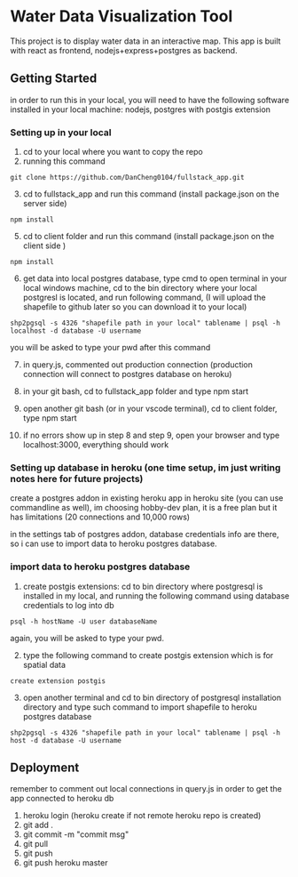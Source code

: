 # Water Data Visualization Tool
This project is to display water data in an interactive map. This app is built with react as frontend, nodejs+express+postgres as backend.

## Getting Started
in order to run this in your local, you will need to have the following software installed in your local machine: nodejs, postgres with postgis extension

### Setting up in your local
1. cd to your local where you want to copy the repo
2. running this command
```
git clone https://github.com/DanCheng0104/fullstack_app.git
```
3. cd to fullstack_app and run this command (install package.json on the server side)
```
npm install
```
5. cd to client folder and run this command (install package.json on the client side )
```
npm install
```
6. get data into local postgres database, type cmd to open terminal in your local windows machine, cd to the bin directory where your local postgresl is located, and run following command, (I will upload the shapefile to github later so you can download it to your local)
```
shp2pgsql -s 4326 "shapefile path in your local" tablename | psql -h localhost -d database -U username
```
you will be asked to type your pwd after this command

7. in query.js, commented out production connection (production connection will connect to postgres database on heroku)

8. in your git bash, cd to fullstack_app folder and type npm start
9. open another git bash (or in your vscode terminal), cd to client folder, type npm start
10. if no errors show up in step 8 and step 9, open your browser and type localhost:3000, everything should work

### Setting up database in heroku (one time setup, im just writing notes here for future projects)
create a postgres addon in existing heroku app in heroku site (you can use commandline as well), im choosing hobby-dev plan, it is a free plan but it has limitations (20 connections and 10,000 rows)

in the settings tab of postgres addon, database credentials info are there, so i can use to import data to heroku postgres database.

### import data to heroku postgres database
1. create postgis extensions: cd to bin directory where postgresql is installed in my local, and running the following command using database credentials to log into db
```
psql -h hostName -U user databaseName
```
again, you will be asked to type your pwd.

2. type the following command to create postgis extension which is for spatial data
```
create extension postgis
```

3. open another terminal and cd to bin directory of postgresql installation directory and type such command to import shapefile to heroku postgres database
```
shp2pgsql -s 4326 "shapefile path in your local" tablename | psql -h host -d database -U username
```

## Deployment

remember to comment out local connections in query.js in order to get the app connected to heroku db
1. heroku login (heroku create if not remote heroku repo is created)
2. git add .
3. git commit -m "commit msg"
4. git pull
5. git push
6. git push heroku master 
